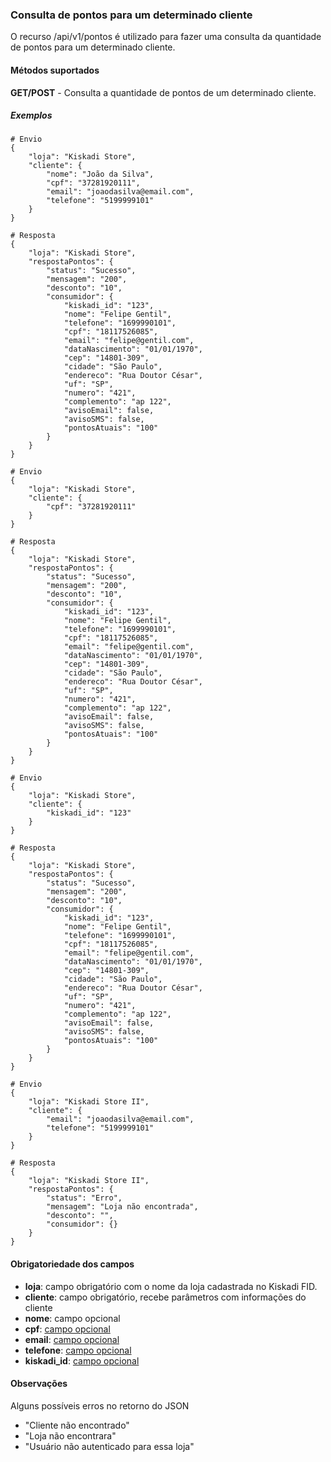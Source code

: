 ### Consulta de pontos para um determinado cliente
O recurso /api/v1/pontos é utilizado para fazer uma consulta da quantidade de pontos para um determinado cliente.

#### Métodos suportados

**GET/POST** - Consulta a quantidade de pontos de um determinado cliente.

##### Exemplos

```
# Envio
{
    "loja": "Kiskadi Store",
    "cliente": {
        "nome": "João da Silva",
        "cpf": "37281920111",
        "email": "joaodasilva@email.com",
        "telefone": "5199999101"
    }
}

# Resposta
{
    "loja": "Kiskadi Store",
    "respostaPontos": {
        "status": "Sucesso",
        "mensagem": "200",
        "desconto": "10",
        "consumidor": {
            "kiskadi_id": "123",
            "nome": "Felipe Gentil",
            "telefone": "1699990101",
            "cpf": "18117526085",
            "email": "felipe@gentil.com",
            "dataNascimento": "01/01/1970",
            "cep": "14801-309",
            "cidade": "São Paulo",
            "endereco": "Rua Doutor César",
            "uf": "SP",
            "numero": "421",
            "complemento": "ap 122",
            "avisoEmail": false,
            "avisoSMS": false,
            "pontosAtuais": "100"
        }
    }
}
```

```
# Envio
{
    "loja": "Kiskadi Store",
    "cliente": {
        "cpf": "37281920111"
    }
}

# Resposta
{
    "loja": "Kiskadi Store",
    "respostaPontos": {
        "status": "Sucesso",
        "mensagem": "200",
        "desconto": "10",
        "consumidor": {
            "kiskadi_id": "123",
            "nome": "Felipe Gentil",
            "telefone": "1699990101",
            "cpf": "18117526085",
            "email": "felipe@gentil.com",
            "dataNascimento": "01/01/1970",
            "cep": "14801-309",
            "cidade": "São Paulo",
            "endereco": "Rua Doutor César",
            "uf": "SP",
            "numero": "421",
            "complemento": "ap 122",
            "avisoEmail": false,
            "avisoSMS": false,
            "pontosAtuais": "100"
        }
    }
}
```

```
# Envio
{
    "loja": "Kiskadi Store",
    "cliente": {
        "kiskadi_id": "123"
    }
}

# Resposta
{
    "loja": "Kiskadi Store",
    "respostaPontos": {
        "status": "Sucesso",
        "mensagem": "200",
        "desconto": "10",
        "consumidor": {
            "kiskadi_id": "123",
            "nome": "Felipe Gentil",
            "telefone": "1699990101",
            "cpf": "18117526085",
            "email": "felipe@gentil.com",
            "dataNascimento": "01/01/1970",
            "cep": "14801-309",
            "cidade": "São Paulo",
            "endereco": "Rua Doutor César",
            "uf": "SP",
            "numero": "421",
            "complemento": "ap 122",
            "avisoEmail": false,
            "avisoSMS": false,
            "pontosAtuais": "100"
        }
    }
}
```

```
# Envio
{
    "loja": "Kiskadi Store II",
    "cliente": {
        "email": "joaodasilva@email.com",
        "telefone": "5199999101"
    }
}

# Resposta
{
    "loja": "Kiskadi Store II",
    "respostaPontos": {
        "status": "Erro",
        "mensagem": "Loja não encontrada",
        "desconto": "",
        "consumidor": {}
    }
}
```

#### Obrigatoriedade dos campos

* **loja**: campo obrigatório com o nome da loja cadastrada no Kiskadi FID.
* **cliente**: campo obrigatório, recebe parâmetros com informações do cliente
* **nome**: campo opcional
* **cpf**: [campo opcional](identificacao_do_cliente.md)
* **email**: [campo opcional](identificacao_do_cliente.md)
* **telefone**: [campo opcional](identificacao_do_cliente.md)
* **kiskadi_id**: [campo opcional](identificacao_do_cliente.md)

#### Observações

Alguns possíveis erros no retorno do JSON
* "Cliente não encontrado"
* "Loja não encontrara"
* "Usuário não autenticado para essa loja"
